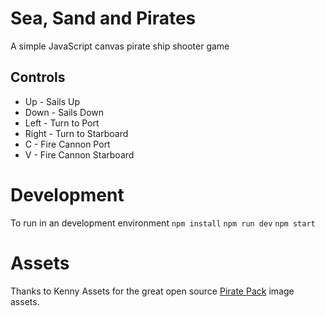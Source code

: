 # Sea, Sand and Pirates
A simple JavaScript canvas pirate ship shooter game

## Controls
* Up - Sails Up
* Down - Sails Down
* Left - Turn to Port
* Right - Turn to Starboard
* C - Fire Cannon Port
* V - Fire Cannon Starboard

# Development
To run in an development environment
```npm install```
```npm run dev```
```npm start```

# Assets
Thanks to Kenny Assets for the great open source [Pirate Pack](https://kenney.nl/assets/pirate-pack) image assets.

